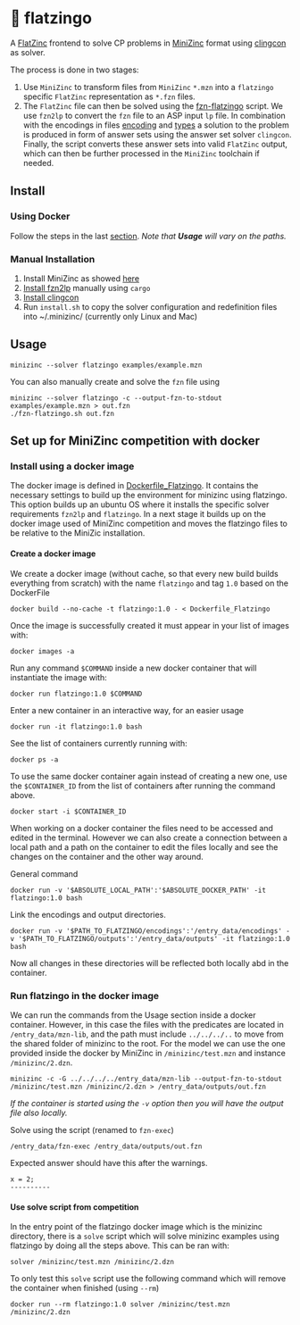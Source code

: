 # :flamingo: flatzingo

A [FlatZinc](https://www.minizinc.org/doc-2.4.3/en/flattening.html) frontend to solve CP problems in [MiniZinc](https://www.minizinc.org) format using [clingcon](https://potassco.org/clingcon/) as solver.

The process is done in two stages:
1. Use `MiniZinc` to transform files from `MiniZinc` `*.mzn` into a `flatzingo` specific `FlatZinc` representation as `*.fzn` files.
2. The `FlatZinc` file can then be solved using the [fzn-flatzingo](fzn-flatzingo.sh) script.
   We use `fzn2lp` to convert the `fzn` file to an ASP input `lp` file.
   In combination with the encodings in files [encoding](encoding.lp) and [types](types.lp) a solution to the problem is produced in form of answer sets using the answer set solver `clingcon`.
   Finally, the script converts these answer sets into valid `FlatZinc` output, which can then be further processed in the `MiniZinc` toolchain if needed.


## Install

### Using Docker

Follow the steps in the last [section](install-using-a-docker-image). *Note that **Usage** will vary on the paths.*

### Manual Installation

1. Install MiniZinc as showed [here](https://www.minizinc.org/doc-2.5.5/en/installation.html)
2. [Install fzn2lp](https://github.com/potassco/fzn2lp) manually using `cargo`
3. [Install clingcon](https://github.com/potassco/clingcon) 
4. Run `install.sh` to copy the solver configuration and redefinition files into ~/.minizinc/ (currently only Linux and Mac)

## Usage

```
minizinc --solver flatzingo examples/example.mzn
```

You can also manually create and solve the `fzn` file using

```
minizinc --solver flatzingo -c --output-fzn-to-stdout examples/example.mzn > out.fzn
./fzn-flatzingo.sh out.fzn

```

## Set up for MiniZinc competition with docker

### Install using a docker image

The docker image is defined in [Dockerfile_Flatzingo](Dockerfile_Flatzingo). It contains the necessary settings to build up the environment for minizinc using flatzingo.
This option builds up an ubuntu OS where it installs the specific solver requirements `fzn2lp` and `flatzingo`. In a next stage it builds up on the docker image used of MiniZinc competition and moves the flatzingo files to be relative to the MiniZic installation. 

#### Create a docker image

We create a docker image (without cache, so that every new build builds everything from scratch) with the name `flatzingo` and tag `1.0` based on the DockerFile 

```
docker build --no-cache -t flatzingo:1.0 - < Dockerfile_Flatzingo
```

Once the image is successfully created it must appear in your list of images with:
```
docker images -a
``` 

Run any command `$COMMAND` inside a new docker container that will instantiate the image with:
```
docker run flatzingo:1.0 $COMMAND
```

Enter a new container in an interactive way, for an easier usage
```
docker run -it flatzingo:1.0 bash
```

See the list of containers currently running with:
```
docker ps -a
```

To use the same docker container again instead of creating a new one, use the `$CONTAINER_ID` from the list of containers after running the command above. 

```
docker start -i $CONTAINER_ID
```

When working on a docker container the files need to be accessed and edited in the terminal. However we can also create a connection between a local path and a path on the container to edit the files locally and see the changes on the container and the other way around.

General command
```
docker run -v '$ABSOLUTE_LOCAL_PATH':'$ABSOLUTE_DOCKER_PATH' -it flatzingo:1.0 bash
```

Link the encodings and output directories.
```
docker run -v '$PATH_TO_FLATZINGO/encodings':'/entry_data/encodings' -v '$PATH_TO_FLATZINGO/outputs':'/entry_data/outputs' -it flatzingo:1.0 bash
```

Now all changes in these directories will be reflected both locally abd in the container.

### Run flatzingo in the docker image

We can run the commands from the Usage section inside a docker container. However, in this case the files with the predicates are located in `/entry_data/mzn-lib`, and the path must include `../../../..` to move from the shared folder of minizinc to the root. For the model we can use the one provided inside the docker by MiniZinc in `/minizinc/test.mzn`  and instance `/minizinc/2.dzn`.


```
minizinc -c -G ../../../../entry_data/mzn-lib --output-fzn-to-stdout /minizinc/test.mzn /minizinc/2.dzn > /entry_data/outputs/out.fzn
```

*If the container is started using the `-v` option then you will have the output file also locally.*

Solve using the script (renamed to `fzn-exec`)
```
/entry_data/fzn-exec /entry_data/outputs/out.fzn
```

Expected answer should have this after the warnings.
```
x = 2;
----------
```

#### Use solve script from competition

In the entry point of the flatzingo docker image which is the minizinc directory, there is a `solve` script which will solve minizinc examples using flatzingo by doing all the steps above. This can be ran with:

```
solver /minizinc/test.mzn /minizinc/2.dzn
```

To only test this `solve` script  use the following command which will remove the container when finished (using `--rm`)

```
docker run --rm flatzingo:1.0 solver /minizinc/test.mzn /minizinc/2.dzn
```

